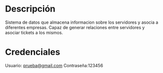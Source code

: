 # Descripción

Sistema de datos que almacena informacion sobre los servidores y asocia a diferentes empresas. Capaz de generar relaciones entre servidores y asociar tickets a los mismos.

# Credenciales
Usuario: prueba@gmail.com
Contraseña:123456
